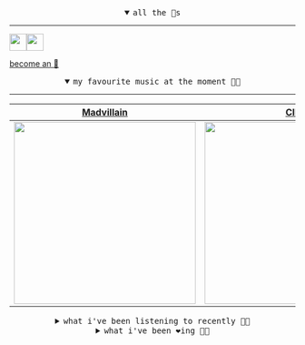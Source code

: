 <details open>

<summary align="center"><samp>all the 🥚s</samp></summary>
<hr />

<a href="https://github.com/pvinis"><img src="https://avatars.githubusercontent.com/u/100233?s=90&v=4" width="30" height="30" /><a href="https://github.com/maxPugh"><img src="https://avatars.githubusercontent.com/u/46350013?s=90&u=52a601eaa2d272b35477d096fe782ebf0a8a1f68&v=4" width="30" height="30" />

<samp><a href="https://github.com/bitttttten/bitttttten/stargazers">become an 🥚</a></samp>

</details>

<details open>

<summary align="center"><samp>my favourite music at the moment 🎵🎶</samp></summary>
<hr />

<!-- toc -->

| [Madvillain](https://open.spotify.com/artist/2aoFQUeHD1U7pL098lRsDU)                                                                                             | [CIEL](https://open.spotify.com/artist/419lBVMZC4wFzJg8evBZ4g)                                                                                                   | [Animal Collective](https://open.spotify.com/artist/4kwxTgCKMipBKhSnEstNKj)                                                                                      | [Max Cooper](https://open.spotify.com/artist/0WSSKmoRbxqLf3MnXInQ2J)                                                                                             |
| ---------------------------------------------------------------------------------------------------------------------------------------------------------------- | ---------------------------------------------------------------------------------------------------------------------------------------------------------------- | ---------------------------------------------------------------------------------------------------------------------------------------------------------------- | ---------------------------------------------------------------------------------------------------------------------------------------------------------------- |
| [<img src="https://i.scdn.co/image/9d7ed68679a970b86faaea230d16334baba5ed4b" width="320" height="auto">](https://open.spotify.com/artist/2aoFQUeHD1U7pL098lRsDU) | [<img src="https://i.scdn.co/image/ab6761610000e5ebceec8d3401315357d7f6f6e8" width="320" height="auto">](https://open.spotify.com/artist/419lBVMZC4wFzJg8evBZ4g) | [<img src="https://i.scdn.co/image/ab6761610000e5ebb6998f7a38a091049a329ab3" width="320" height="auto">](https://open.spotify.com/artist/4kwxTgCKMipBKhSnEstNKj) | [<img src="https://i.scdn.co/image/ab6761610000e5ebbff356d82a6f1e19fed3dc8f" width="320" height="auto">](https://open.spotify.com/artist/0WSSKmoRbxqLf3MnXInQ2J) |

<!-- tocstop -->

</details>

<details>

<summary align="center"><samp>what i've been listening to recently 🎵🎶</samp></summary>
<hr />

<!-- toc -->

| [Lucid<br />MMOTHS](https://open.spotify.com/track/0wl6Dhp9TQuPJGWqBSIxdG)                                                                                      | [Graze<br />Animal Collective](https://open.spotify.com/track/4qCl01KlvP8OMrpJNpRDFB)                                                                           | [Kill V. Maim<br />Grimes](https://open.spotify.com/track/3WXhshrs1fzwF3rQE399Gq)                                                                               | [Boys Latin<br />Panda Bear](https://open.spotify.com/track/178yi3jvbIHwnaxeAVUCD9)                                                                             |
| --------------------------------------------------------------------------------------------------------------------------------------------------------------- | --------------------------------------------------------------------------------------------------------------------------------------------------------------- | --------------------------------------------------------------------------------------------------------------------------------------------------------------- | --------------------------------------------------------------------------------------------------------------------------------------------------------------- |
| [<img src="https://i.scdn.co/image/243e6ad5f1ed99d9c7bd5bfda7ace5698b7a3d7c" width="320" height="auto">](https://open.spotify.com/track/0wl6Dhp9TQuPJGWqBSIxdG) | [<img src="https://i.scdn.co/image/ab6761610000e5ebb6998f7a38a091049a329ab3" width="320" height="auto">](https://open.spotify.com/track/4qCl01KlvP8OMrpJNpRDFB) | [<img src="https://i.scdn.co/image/ab6761610000e5eb34771f759ca81a422f5f2b57" width="320" height="auto">](https://open.spotify.com/track/3WXhshrs1fzwF3rQE399Gq) | [<img src="https://i.scdn.co/image/ab6761610000e5eb982734aec316cb7183c41d0f" width="320" height="auto">](https://open.spotify.com/track/178yi3jvbIHwnaxeAVUCD9) |

<!-- tocstop -->

</details>

<details>

<summary align="center"><samp>what i've been ❤️ing 🎵🎶</samp></summary>
<hr />

<!-- toc -->

| [Body Studies<br />MMOTHS](https://open.spotify.com/album/2TpPgMokVnUNHWdIFIRtuH)                                                                               | [Kill V. Maim<br />Grimes](https://open.spotify.com/album/7J84ixPVFehy6FcLk8rhk3)                                                                               | [I Think I Can<br />Animal Collective](https://open.spotify.com/album/4lIEJBo7dxCQJj4LUtME3X)                                                                   | [Wave I<br />Elori Saxl](https://open.spotify.com/album/2fgYV6cTjFeqb0yPbj4piy)                                                                                 |
| --------------------------------------------------------------------------------------------------------------------------------------------------------------- | --------------------------------------------------------------------------------------------------------------------------------------------------------------- | --------------------------------------------------------------------------------------------------------------------------------------------------------------- | --------------------------------------------------------------------------------------------------------------------------------------------------------------- |
| [<img src="https://i.scdn.co/image/ab67616d0000b2735464c275b4590da4cf08b2a7" width="320" height="auto">](https://open.spotify.com/album/2TpPgMokVnUNHWdIFIRtuH) | [<img src="https://i.scdn.co/image/ab67616d0000b2734f1235383b41920e64b00a78" width="320" height="auto">](https://open.spotify.com/album/7J84ixPVFehy6FcLk8rhk3) | [<img src="https://i.scdn.co/image/ab67616d0000b273bf524f370e0e2c6a9fd8e364" width="320" height="auto">](https://open.spotify.com/album/4lIEJBo7dxCQJj4LUtME3X) | [<img src="https://i.scdn.co/image/ab67616d0000b27328f65220f8a51890b30d932d" width="320" height="auto">](https://open.spotify.com/album/2fgYV6cTjFeqb0yPbj4piy) |

<!-- tocstop -->

</details>
